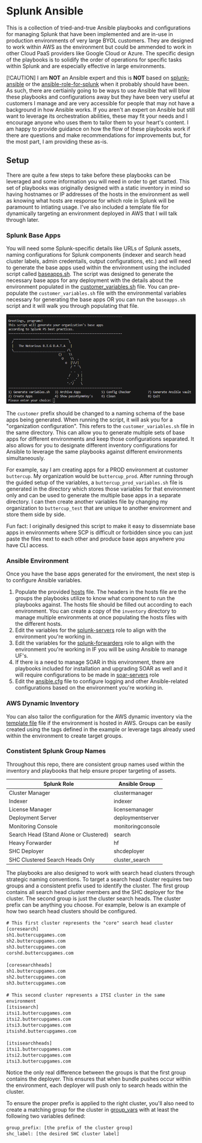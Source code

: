 # Splunk Ansible 
This is a collection of tried-and-true Ansible playbooks and configurations for managing Splunk that have been implemented and are in-use in production environments of very large BYOL customers. They are designed to work within AWS as the environment but could be ammended to work in other Cloud PaaS providers like Google Cloud or Azure. The specific design of the playbooks is to solidify the order of operations for specific tasks within Splunk and are especially effective in large environments.

[!CAUTION]
I am **NOT** an Ansible expert and this is **NOT** based on [splunk-ansible](https://github.com/splunk/splunk-ansible) or the [ansible-role-for-splunk](https://github.com/splunk/ansible-role-for-splunk) when it probably should have been. As such, there are certiainly going to be ways to use Ansible that will blow these playbooks and configurations away but they have been very useful at customers I manage and are very accessible for people that may not have a background in how Ansible works. If you aren't an expert on Ansible but still want to leverage its orchestration abilities, these may fit your needs and I encourage anyone who uses them to tailor them to your heart's content. I am happy to provide guidance on how the flow of these playbooks work if there are questions and make recommendations for improvements but, for the most part, I am providing these as-is.

## Setup
There are quite a few steps to take before these playbooks can be leveraged and some information you will need in order to get started. This set of playbooks was originally designed with a static inventory in mind so having hostnames or IP addresses of the hosts in the environment as well as knowing what hosts are response for which role in Splunk will be paramount to intiating usage. I've also included a template file for dynamically targeting an environment deployed in AWS that I will talk through later.

### Splunk Base Apps
You will need some Splunk-specific details like URLs of Splunk assets, naming configurations for Splunk components (indexer and search head cluster labels, admin credentails, output configurations, etc.) and will need to generate the base apps used within the environment using the included script called [baseapps.sh](splunk_base_apps/baseapps.sh). The script was designed to generate the necessary base apps for any deployment with the details about the environment populated in the [customer_variables.sh](splunk_base_apps/customer_variables.sh) file. You can pre-populate the `customer_variables.sh` file with the environmental variables necessary for generating the base apps OR you can run the `baseapps.sh` script and it will walk you through populating that file.

![baseapps_runtime_script](README/imgs/baseapps_runtime.png)

The `customer` prefix should be changed to a naming schema of the base apps being generated. When running the script, it will ask you for a "organization configuration". This refers to the `customer_variables.sh` file in the same directory. This can allow you to generate multiple sets of base apps for different environments and keep those configurations separated. It also allows for you to designate different inventory configurations for Ansible to leverage the same playbooks against different environments simultaneously.

For example, say I am creating apps for a PROD environment at customer `buttercup`. My organization would be `buttercup_prod`. After running through the guided setup of the variables, a `buttercup_prod_variables.sh` file is generated in the directory which stores those variables for that environment only and can be used to generate the multiple base apps in a separate directory. I can then create another variables file by changing my organization to `buttercup_test` that are unique to another environment and store them side by side.

Fun fact: I originally designed this script to make it easy to dissemniate base apps in environments where SCP is difficult or forbidden since you can just paste the files next to each other and produce base apps anywhere you have CLI access.

### Ansible Environment
Once you have the base apps generated for the enviroment, the next step is to configure Ansible variables. 

1. Populate the provided [hosts](inventory/hosts) file. The headers in the hosts file are the groups the playbooks utilize to know what component to run the playbooks against. The hosts file should be filled out according to each environment. You can create a copy of the `inventory` directory to manage multiple environments at once populating the hosts files with the different hosts.
2. Edit the variables for the [splunk-servers](roles/splunk-servers/vars/main.yml) role to align with the environment you're working in.
3. Edit the variables for the [splunk-forwarders](roles/splunk-forwarders/vars/main.yml) role to align with the environment you're working in IF you will be using Ansible to manage UF's.
4. If there is a need to manage SOAR in this environment, there are playbooks included for installation and upgrading SOAR as well and it will require configurations to be made in [soar-servers](roles/soar-servers/vars/main.yml) role
5. Edit the [ansible.cfg](ansible.cfg) file to configure logging and other Ansible-related configurations based on the environment you're working in.

### AWS Dynamic Inventory
You can also tailor the configuration for the AWS dynamic inventory via the [template file](inventory/splunk.aws_ec2.template) file if the environment is hosted in AWS. Groups can be easily created using the tags defined in the example or leverage tags already used within the environment to create target groups.

### Constistent Splunk Group Names
Throughout this repo, there are consistent group names used within the inventory and playbooks that help ensure proper targeting of assets.

| Splunk Role | Ansible Group |
| ----------- | ------------- |
| Cluster Manager | clustermanager |
| Indexer | indexer
| License Manager | licensemanager |
| Deployment Server | deploymentserver | 
| Monitoring Console | monitoringconsole |
| Search Head (Stand Alone or Clustered) | search |
| Heavy Forwarder | hf |
| SHC Deployer | shcdeployer |
| SHC Clustered Search Heads Only | cluster_search |

The playbooks are also designed to work with search head clusters through strategic naming conventions. To target a search head cluster requires two groups and a consistent prefix used to identify the cluster. The first group contains all search head cluster members and the SHC deployer for the cluster. The second group is just the cluster search heads. The cluster prefix can be anything you choose. For example, below is an example of how two search head clusters should be configured.

```
# This first cluster represents the "core" search head cluster
[coresearch]
sh1.buttercupgames.com
sh2.buttercupgames.com
sh3.buttercupgames.com
corshd.buttercupgames.com

[coresearchheads]
sh1.buttercupgames.com
sh2.buttercupgames.com
sh3.buttercupgames.com

# This second cluster represents a ITSI cluster in the same environment
[itsisearch]
itsi1.buttercupgames.com
itsi2.buttercupgames.com
itsi3.buttercupgames.com
itsishd.buttercupgames.com

[itsisearchheads]
itsi1.buttercupgames.com
itsi2.buttercupgames.com
itsi3.buttercupgames.com
```

Notice the only real difference between the groups is that the first group contains the deployer. This ensures that when bundle pushes occur within the environment, each deployer will push only to search heads within the cluster.

To ensure the proper prefix is applied to the right cluster, you'll also need to create a matching group for the cluster in [group_vars](inventory/group_vars) with at least the following two variables defined:
```
group_prefix: [the prefix of the cluster group]
shc_label: [the desired SHC cluster label]
```
